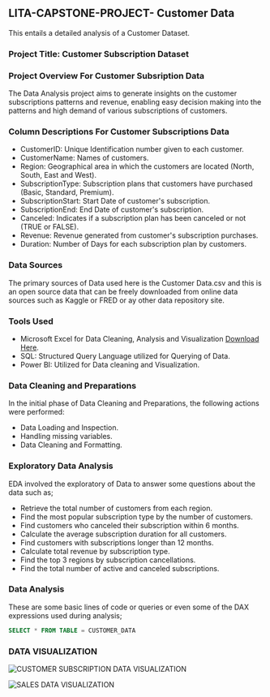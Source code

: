 ## LITA-CAPSTONE-PROJECT- Customer Data
This entails a detailed analysis of a Customer Dataset.

### Project Title: Customer Subscription Dataset

### Project Overview For Customer Subsription Data
The Data Analysis project aims to generate insights on the customer subscriptions patterns and revenue, enabling easy decision making into the patterns and high demand of various subscriptions of customers.

### Column Descriptions For Customer Subscriptions Data
- CustomerID: Unique Identification number given to each customer.
- CustomerName: Names of customers.
- Region: Geographical area in which the customers are located (North, South, East and West).
- SubscriptionType: Subscription plans that customers have purchased (Basic, Standard, Premium).
- SubscriptionStart: Start Date of customer's subscription.
- SubscriptionEnd: End Date of customer's subscription.
- Canceled: Indicates if a subscription plan has been canceled or not (TRUE or FALSE).
- Revenue: Revenue generated from customer's subscription purchases.
- Duration: Number of Days for each subscription plan by customers.

### Data Sources
The primary sources of Data used here is the Customer Data.csv and this is an open source data that can be freely downloaded from online data sources such as Kaggle or FRED or ay other data repository site.

### Tools Used
- Microsoft Excel for Data Cleaning, Analysis and Visualization [Download Here](https://www.microsoft.com).
- SQL: Structured Query Language utilized for Querying of Data.
- Power BI: Utilized for Data cleaning and Visualization.

### Data Cleaning and Preparations
In the initial phase of Data Cleaning and Preparations, the following actions were performed:
- Data Loading and Inspection.
- Handling missing variables.
- Data Cleaning and Formatting.

### Exploratory Data Analysis
EDA involved the exploratory of Data to answer some questions about the data such as;
- Retrieve the total number of customers from each region.
- Find the most popular subscription type by the number of customers.
- Find customers who canceled their subscription within 6 months.
- Calculate the average subscription duration for all customers.
- Find customers with subscriptions longer than 12 months.
- Calculate total revenue by subscription type.
- Find the top 3 regions by subscription cancellations.
- Find the total number of active and canceled subscriptions.

### Data Analysis
These are some basic lines of code or queries or even some of the DAX expressions used during analysis;
```SQL
SELECT * FROM TABLE = CUSTOMER_DATA
```

### DATA VISUALIZATION

![CUSTOMER SUBSCRIPTION DATA VISUALIZATION](https://github.com/user-attachments/assets/53204d66-736d-4821-8c3c-453e0a6ac659)




![SALES DATA VISUALIZATION](https://github.com/user-attachments/assets/e20a631a-2c31-4658-b12d-beb7f15ef651)
